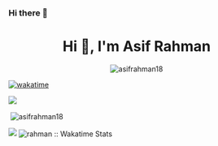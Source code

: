### Hi there 👋

<h1 align="center">Hi 👋, I'm Asif Rahman</h1>

<p align="center"> <img src="https://komarev.com/ghpvc/?username=asifrahman18&label=profile&color=590eb4&style=plastic" alt="asifrahman18" /> </p>

[![wakatime](https://wakatime.com/badge/user/018b577b-9d8a-4c7b-a94f-9f886d7aa49e.svg)](https://wakatime.com/@018b577b-9d8a-4c7b-a94f-9f886d7aa49e)


<a href=""><img src="https://github-readme-stats-eight-indol-61.vercel.app/api/top-langs/?username=asifrahman18&theme=algolia&show_icons=true&hide_border=true"></a>

<p>&nbsp;<img align="center" src="https://github-readme-stats.vercel.app/api?username=asifrahman18&show_icons=true&locale=en" alt="asifrahman18" /></p>
<a href="http://www.github.com/asifrahman18"><img src="https://github-readme-streak-stats.herokuapp.com/?user=tes&stroke=ffffff&background=181824&ring=6366f1&fire=6366f1&currStreakNum=ffffff&currStreakLabel=6366f1&sideNums=ffffff&sideLabels=ffffff&dates=ffffff&hide_border=true" /></a>

<img align="center" src="https://github-readme-stats.vercel.app/api/wakatime?username=A184&custom_title=Wakatime&theme=dark&layout=compact&langs_count=5" alt="rahman :: Wakatime Stats" />
